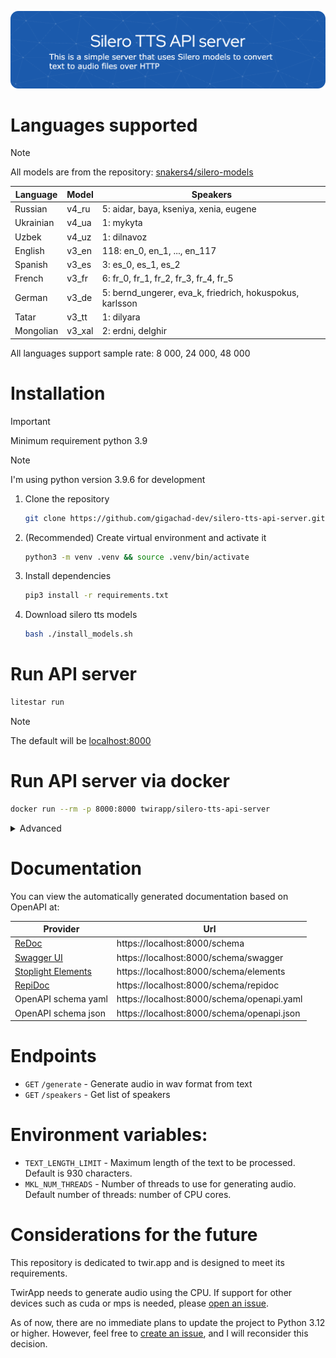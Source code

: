 <!-- Created in https://leviarista.github.io/github-profile-header-generator/ -->
![Header](./header.png)

# Languages supported

> [!NOTE]
> All models are from the repository: [snakers4/silero-models](https://github.com/snakers4/silero-models)

| Language | Model | Speakers |
|--------|--------|--------|
| Russian | v4_ru | 5: aidar, baya, kseniya, xenia, eugene |
| Ukrainian | v4_ua | 1: mykyta |
| Uzbek | v4_uz | 1: dilnavoz | 
| English | v3_en | 118: en_0, en_1, ..., en_117 |
| Spanish | v3_es | 3: es_0, es_1, es_2 |
| French | v3_fr | 6: fr_0, fr_1, fr_2, fr_3, fr_4, fr_5 | 
| German | v3_de | 5: bernd_ungerer, eva_k, friedrich, hokuspokus, karlsson | 
| Tatar | v3_tt | 1: dilyara | 
| Mongolian | v3_xal | 2: erdni, delghir | 

All languages support sample rate: 8 000, 24 000, 48 000

# Installation
> [!IMPORTANT]
> Minimum requirement python 3.9

> [!NOTE]
> I'm using python version 3.9.6 for development

1. Clone the repository
    ```bash
    git clone https://github.com/gigachad-dev/silero-tts-api-server.git && cd silero-tts-api-server
    ```
2. (Recommended) Create virtual environment and activate it
    ```bash
    python3 -m venv .venv && source .venv/bin/activate
    ```
3. Install dependencies
    ```bash
    pip3 install -r requirements.txt
    ```
4. Download silero tts models
    ```bash
    bash ./install_models.sh
    ```

# Run API server
```bash
litestar run
```
> [!NOTE]
>  The default will be [localhost:8000](http://localhost:8000/)

# Run API server via docker
```bash
docker run --rm -p 8000:8000 twirapp/silero-tts-api-server
```

<details>
<summary>Advanced</summary>

Build the API server image:
```bash
docker build -f docker/Dockerfile -t silero-tts-api-server .
```

Run the API server container:
```bash
docker run --rm -p 8000:8000 silero-tts-api-server
```

Run the Docker Compose to start the server:
```bash
docker-compose -f docker/compose.yml up
```

</details>

# Documentation
You can view the automatically generated documentation based on OpenAPI at:

| Provider | Url |
|--------|--------|
| [ReDoc](https://redocly.com/redoc) | https://localhost:8000/schema |
| [Swagger UI](https://swagger.io) | https://localhost:8000/schema/swagger |
| [Stoplight Elements](https://stoplight-site.webflow.io/open-source/elements) | https://localhost:8000/schema/elements |
| [RepiDoc](https://rapidocweb.com) | https://localhost:8000/schema/repidoc |
| OpenAPI schema yaml | https://localhost:8000/schema/openapi.yaml |
| OpenAPI schema json | https://localhost:8000/schema/openapi.json |

# Endpoints

- `GET` `/generate` - Generate audio in wav format from text
- `GET` `/speakers` - Get list of speakers

# Environment variables:

- `TEXT_LENGTH_LIMIT` - Maximum length of the text to be processed. Default is 930 characters.
- `MKL_NUM_THREADS` - Number of threads to use for generating audio. Default number of threads: number of CPU cores.

# Considerations for the future
This repository is dedicated to twir.app and is designed to meet its requirements.

TwirApp needs to generate audio using the CPU. If support for other devices such as cuda or mps is needed, please [open an issue](https://github.com/twirapp/silero-tts-api-server/issues/new?title=Support%20for%20%60cuba%60%20and%20%60mps%60%20devices).

As of now, there are no immediate plans to update the project to Python 3.12 or higher. However, feel free to [create an issue](https://github.com/twirapp/silero-tts-api-server/issues/new?title=Support%20python%203.12%20and%20higher), and I will reconsider this decision.
